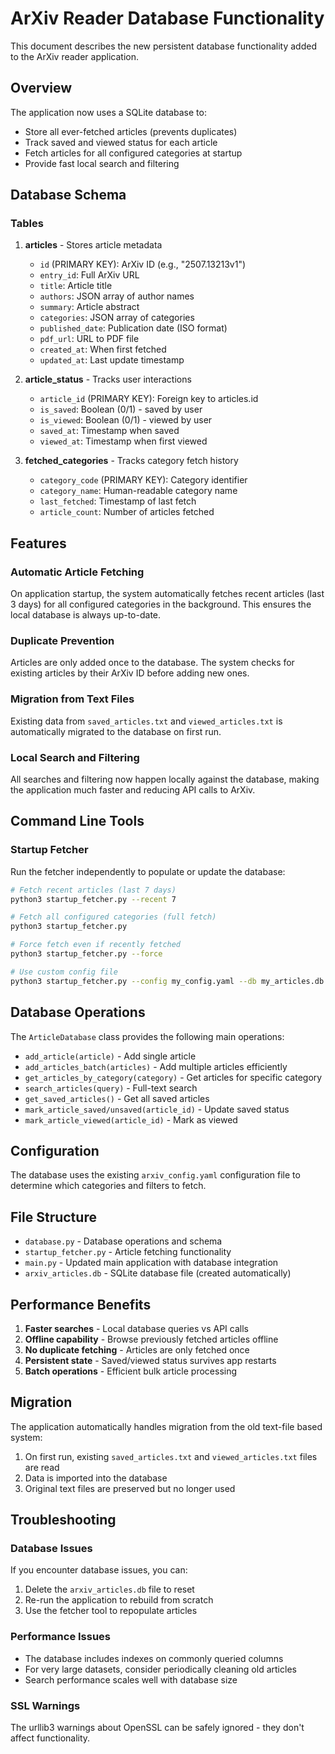 # ArXiv Reader Database Functionality

This document describes the new persistent database functionality added to the ArXiv reader application.

## Overview

The application now uses a SQLite database to:
- Store all ever-fetched articles (prevents duplicates)
- Track saved and viewed status for each article
- Fetch articles for all configured categories at startup
- Provide fast local search and filtering

## Database Schema

### Tables

1. **articles** - Stores article metadata
   - `id` (PRIMARY KEY): ArXiv ID (e.g., "2507.13213v1")
   - `entry_id`: Full ArXiv URL
   - `title`: Article title
   - `authors`: JSON array of author names
   - `summary`: Article abstract
   - `categories`: JSON array of categories
   - `published_date`: Publication date (ISO format)
   - `pdf_url`: URL to PDF file
   - `created_at`: When first fetched
   - `updated_at`: Last update timestamp

2. **article_status** - Tracks user interactions
   - `article_id` (PRIMARY KEY): Foreign key to articles.id
   - `is_saved`: Boolean (0/1) - saved by user
   - `is_viewed`: Boolean (0/1) - viewed by user
   - `saved_at`: Timestamp when saved
   - `viewed_at`: Timestamp when first viewed

3. **fetched_categories** - Tracks category fetch history
   - `category_code` (PRIMARY KEY): Category identifier
   - `category_name`: Human-readable category name
   - `last_fetched`: Timestamp of last fetch
   - `article_count`: Number of articles fetched

## Features

### Automatic Article Fetching

On application startup, the system automatically fetches recent articles (last 3 days) for all configured categories in the background. This ensures the local database is always up-to-date.

### Duplicate Prevention

Articles are only added once to the database. The system checks for existing articles by their ArXiv ID before adding new ones.

### Migration from Text Files

Existing data from `saved_articles.txt` and `viewed_articles.txt` is automatically migrated to the database on first run.

### Local Search and Filtering

All searches and filtering now happen locally against the database, making the application much faster and reducing API calls to ArXiv.

## Command Line Tools

### Startup Fetcher

Run the fetcher independently to populate or update the database:

```bash
# Fetch recent articles (last 7 days)
python3 startup_fetcher.py --recent 7

# Fetch all configured categories (full fetch)
python3 startup_fetcher.py

# Force fetch even if recently fetched
python3 startup_fetcher.py --force

# Use custom config file
python3 startup_fetcher.py --config my_config.yaml --db my_articles.db
```

## Database Operations

The `ArticleDatabase` class provides the following main operations:

- `add_article(article)` - Add single article
- `add_articles_batch(articles)` - Add multiple articles efficiently
- `get_articles_by_category(category)` - Get articles for specific category
- `search_articles(query)` - Full-text search
- `get_saved_articles()` - Get all saved articles
- `mark_article_saved/unsaved(article_id)` - Update saved status
- `mark_article_viewed(article_id)` - Mark as viewed

## Configuration

The database uses the existing `arxiv_config.yaml` configuration file to determine which categories and filters to fetch.

## File Structure

- `database.py` - Database operations and schema
- `startup_fetcher.py` - Article fetching functionality
- `main.py` - Updated main application with database integration
- `arxiv_articles.db` - SQLite database file (created automatically)

## Performance Benefits

1. **Faster searches** - Local database queries vs API calls
2. **Offline capability** - Browse previously fetched articles offline
3. **No duplicate fetching** - Articles are only fetched once
4. **Persistent state** - Saved/viewed status survives app restarts
5. **Batch operations** - Efficient bulk article processing

## Migration

The application automatically handles migration from the old text-file based system:

1. On first run, existing `saved_articles.txt` and `viewed_articles.txt` files are read
2. Data is imported into the database
3. Original text files are preserved but no longer used

## Troubleshooting

### Database Issues
If you encounter database issues, you can:
1. Delete the `arxiv_articles.db` file to reset
2. Re-run the application to rebuild from scratch
3. Use the fetcher tool to repopulate articles

### Performance Issues
- The database includes indexes on commonly queried columns
- For very large datasets, consider periodically cleaning old articles
- Search performance scales well with database size

### SSL Warnings
The urllib3 warnings about OpenSSL can be safely ignored - they don't affect functionality. 